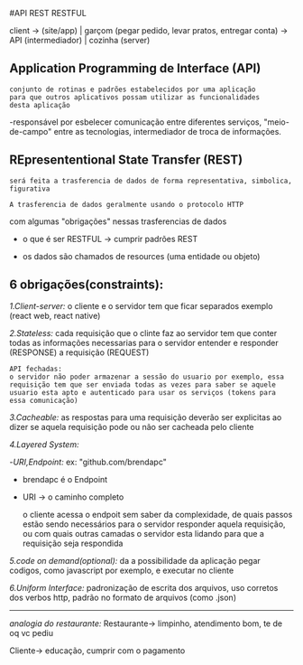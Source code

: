 #API REST RESTFUL

client -> (site/app) |
garçom (pegar pedido, levar pratos, entregar conta) -> API (intermediador) |
cozinha (server)

## Application Programming de Interface (API)
    conjunto de rotinas e padrões estabelecidos por uma aplicação
    para que outros aplicativos possam utilizar as funcionalidades
    desta aplicação


-responsável por esbelecer comunicação entre diferentes serviços, "meio-de-campo" entre as tecnologias, intermediador de troca de informações.




## REpresententional State Transfer (REST)
    será feita a trasferencia de dados de forma representativa, simbolica, figurativa

    A trasferencia de dados geralmente usando o protocolo HTTP

com algumas "obrigações" nessas trasferencias de dados

- o que é ser RESTFUL -> cumprir padrões REST

- os dados são chamados de resources (uma entidade ou objeto)


## 6 obrigações(constraints): ##

_1.Client-server:_
    o cliente e o servidor tem que ficar separados
    exemplo (react web, react native)

_2.Stateless:_
    cada requisição que o clinte faz ao servidor tem que conter todas as informações necessarias para o servidor entender e responder (RESPONSE) a requisição (REQUEST)

    API fechadas:
    o servidor não poder armazenar a sessão do usuario por exemplo, essa requisição tem que ser enviada todas as vezes para saber se aquele usuario esta apto e autenticado para usar os serviços (tokens para essa comunicação)

_3.Cacheable:_
    as respostas para uma requisição deverão ser explicitas ao dizer se aquela requisição pode ou não ser cacheada pelo cliente

_4.Layered System:_

-_URI,Endpoint:_
ex: "github.com/brendapc"
- brendapc é o Endpoint
- URI -> o caminho completo

    o cliente acessa o endpoit sem saber da complexidade, 
    de quais passos estão sendo necessários para o servidor responder aquela requisição,
    ou com quais outras camadas o servidor esta lidando para que a requisição seja respondida

_5.code on demand(optional):_
 da a possibilidade da aplicação pegar codigos,
 como javascript por exemplo, e executar no cliente

_6.Uniform Interface:_
    padronização de escrita dos arquivos, 
    uso corretos dos verbos http,
    padrão no formato de arquivos (como .json)
    
---------------------------------------
_analogia do restaurante:_
Restaurante->
limpinho,
atendimento bom,
te de oq vc pediu

Cliente->
educação,
cumprir com o pagamento
